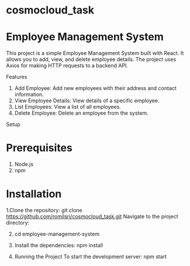 # cosmocloud_task

# Employee Management System
This project is a simple Employee Management System built with React. It allows you to add, view, and delete employee details. The project uses Axios for making HTTP requests to a backend API.

Features
1. Add Employee: Add new employees with their address and contact information.
2. View Employee Details: View details of a specific employee.
3. List Employees: View a list of all employees.
4. Delete Employee: Delete an employee from the system.

Setup
# Prerequisites
1. Node.js
2. npm 


# Installation

1.Clone the repository:
git clone https://github.com/romilsri/cosmocloud_task.git
Navigate to the project directory:

2. cd employee-management-system

3. Install the dependencies:
   npm install


4. Running the Project
To start the development server:
npm start
